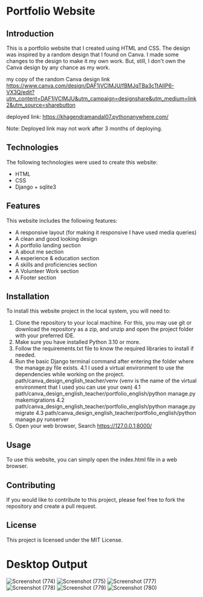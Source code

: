 # Portfolio Website

## Introduction

This is a portfolio website that I created using HTML and CSS. 
The design was inspired by a random design that I found on Canva.
I made some changes to the design to make it my own work.
But, still, I don't own the Canva design by any chance as my work.

my copy of the random Canva design link https://www.canva.com/design/DAF1jVClMJU/fBMJqTBa3cTtAIIP6-VX3Q/edit?utm_content=DAF1jVClMJU&utm_campaign=designshare&utm_medium=link2&utm_source=sharebutton

deployed link: https://khagendramandal07.pythonanywhere.com/

Note: Deployed link may not work after 3 months of deploying.

## Technologies

The following technologies were used to create this website:

* HTML
* CSS
* Django + sqlite3

## Features

This website includes the following features:

* A responsive layout (for making it responsive I have used media queries)
* A clean and good looking design
* A portfolio landing section
* A about me section
* A experience & education section
* A skills and proficiencies section
* A Volunteer Work section
* A Footer section


## Installation

To install this website project in the local system, you will need to:

1. Clone the repository to your local machine. For this, you may use git or download the repository as a zip, 
   and unzip and open the project folder with your preferred IDE.
2. Make sure you have installed Python 3.10 or more.
3. Follow the requirements.txt file to know the required libraries to install if needed.
4. Run the basic Django terminal command after entering the folder where the manage.py file exists.
   4.1 I used a virtual environment to use the dependencies while working on the project. path/canva_design_english_teacher/venv (venv is the name of the virtual environment that I used you can use your own) 
   4.1 path/canva_design_english_teacher/portfolio_english/python manage.py makemigrations
   4.2 path/canva_design_english_teacher/portfolio_english/python manage.py migrate
   4.3 path/canva_design_english_teacher/portfolio_english/python manage.py runserver
6. Open your web browser, Search https://127.0.0.1:8000/

## Usage
To use this website, you can simply open the index.html file in a web browser.


## Contributing
If you would like to contribute to this project, please feel free to fork the repository and create a pull request.

## License

This project is licensed under the MIT License.


# Desktop Output
![Screenshot (774)](https://github.com/kumarkhagendra909/canva_design_english_teacher/assets/57476268/c6a0921a-722c-4549-b11a-a60b57832098)
![Screenshot (775)](https://github.com/kumarkhagendra909/canva_design_english_teacher/assets/57476268/df63efd3-d7e1-4161-9617-72bfca3ab9da)
![Screenshot (777)](https://github.com/kumarkhagendra909/canva_design_english_teacher/assets/57476268/89b62551-f277-4fc0-b73f-3c3d54ab4ee9)
![Screenshot (778)](https://github.com/kumarkhagendra909/canva_design_english_teacher/assets/57476268/4f587ba9-4378-40a4-9728-ed6c0cea6ed2)
![Screenshot (779)](https://github.com/kumarkhagendra909/canva_design_english_teacher/assets/57476268/55d93819-1dc7-4dd6-883b-36edcebe9c16)
![Screenshot (780)](https://github.com/kumarkhagendra909/canva_design_english_teacher/assets/57476268/d69c55f7-273f-4802-aee0-ddee7410a4da)
